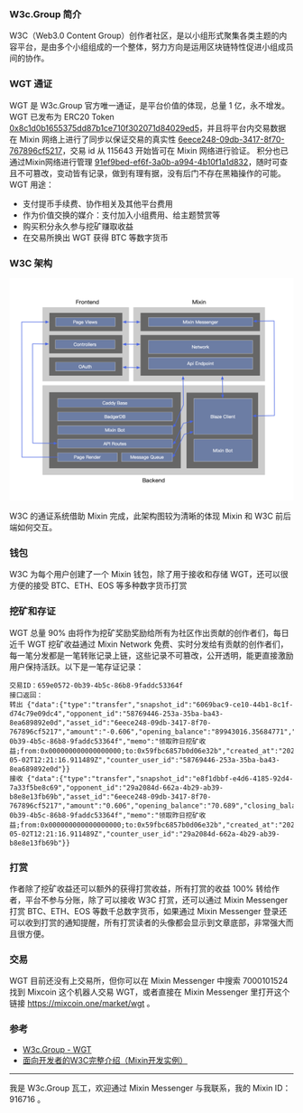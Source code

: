 ### W3c.Group 简介
W3C（Web3.0 Content Group）创作者社区，是以小组形式聚集各类主题的内容平台，是由多个小组组成的一个整体，努力方向是运用区块链特性促进小组成员间的协作。

### WGT 通证
WGT 是 W3c.Group 官方唯一通证，是平台价值的体现，总量 1 亿，永不增发。WGT 已发布为 ERC20 Token [0x8c1d0b1655375dd87b1ce710f302071d84029ed5](https://etherscan.io/token/0x8c1d0b1655375dd87b1ce710f302071d84029ed5)，并且将平台内交易数据在 Mixin 网络上进行了同步以保证交易的真实性 [6eece248-09db-3417-8f70-767896cf5217](https://mixin.one/snapshots/6eece248-09db-3417-8f70-767896cf5217)，交易 id 从 115643 开始皆可在 Mixin 网络进行验证。 积分也已通过Mixin网络进行管理 [91ef9bed-ef6f-3a0b-a994-4b10f1a1d832](https://w3c.group/point)，随时可查且不可篡改，变动皆有记录，做到有理有据，没有后门不存在黑箱操作的可能。WGT 用途：
- 支付提币手续费、协作相关及其他平台费用
- 作为价值交换的媒介：支付加入小组费用、给主题赞赏等
- 购买积分永久参与挖矿赚取收益
- 在交易所换出 WGT 获得 BTC 等数字货币

### W3C 架构
![W3c.Group](./w3c-group-structure.png)

W3C 的通证系统借助 Mixin 完成，此架构图较为清晰的体现 Mixin 和 W3C 前后端如何交互。

### 钱包
W3C 为每个用户创建了一个 Mixin 钱包，除了用于接收和存储 WGT，还可以很方便的接受 BTC、ETH、EOS 等多种数字货币打赏


### 挖矿和存证
WGT 总量 90% 由将作为挖矿奖励奖励给所有为社区作出贡献的创作者们，每日近千 WGT 挖矿收益通过 Mixin Network 免费、实时分发给有贡献的创作者们，每一笔分发都是一笔转账记录上链，这些记录不可篡改，公开透明，能更直接激励用户保持活跃。以下是一笔存证记录：
```
交易ID：659e0572-0b39-4b5c-86b8-9faddc53364f
接口返回：
转出 {"data":{"type":"transfer","snapshot_id":"6069bac9-ce10-44b1-8c1f-d74c79e09dc4","opponent_id":"58769446-253a-35ba-ba43-8ea689892e0d","asset_id":"6eece248-09db-3417-8f70-767896cf5217","amount":"-0.606","opening_balance":"89943016.35684771","closing_balance":"89943015.75084771","trace_id":"659e0572-0b39-4b5c-86b8-9faddc53364f","memo":"领取昨日挖矿收益;from:0x000000000000000000;to:0x59fbc6857b0d06e32b","created_at":"2020-05-02T12:21:16.911489Z","counter_user_id":"58769446-253a-35ba-ba43-8ea689892e0d"}}
接收 {"data":{"type":"transfer","snapshot_id":"e8f1dbbf-e4d6-4185-92d4-7a33f5be8c69","opponent_id":"29a2084d-662a-4b29-ab39-b8e8e13fb69b","asset_id":"6eece248-09db-3417-8f70-767896cf5217","amount":"0.606","opening_balance":"70.689","closing_balance":"71.295","trace_id":"659e0572-0b39-4b5c-86b8-9faddc53364f","memo":"领取昨日挖矿收益;from:0x000000000000000000;to:0x59fbc6857b0d06e32b","created_at":"2020-05-02T12:21:16.911489Z","counter_user_id":"29a2084d-662a-4b29-ab39-b8e8e13fb69b"}}
```

### 打赏
作者除了挖矿收益还可以额外的获得打赏收益，所有打赏的收益 100% 转给作者，平台不参与分账，除了可以接收 W3C 打赏，还可以通过 Mixin Messenger 打赏 BTC、ETH、EOS 等数千总数字货币，如果通过 Mixin Messenger 登录还可以收到打赏的通知提醒，所有打赏读者的头像都会显示到文章底部，非常强大而且很方便。

### 交易
WGT 目前还没有上交易所，但你可以在 Mixin Messenger 中搜索 7000101524 找到 Mixcoin 这个机器人交易 WGT，或者直接在 Mixin Messenger 里打开这个链接 https://mixcoin.one/market/wgt 。


### 参考
- [W3c.Group - WGT](https://w3c.group/wgt)
- [面向开发者的W3C完整介绍（Mixin开发实例）](https://w3c.group/c/1587703726761197)

---
我是 W3c.Group 瓦工，欢迎通过 Mixin Messenger 与我联系，我的 Mixin ID：916716 。
